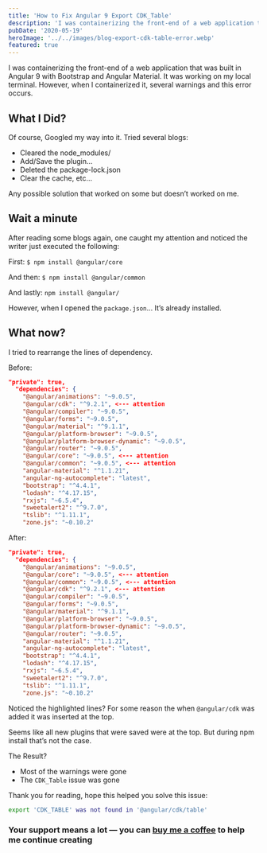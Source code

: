 ```yaml
---
title: 'How to Fix Angular 9 Export CDK_Table'
description: 'I was containerizing the front-end of a web application that was built in Angular 9 with Bootstrap and Angular Material. It was working on my local terminal. However, when I containerized it, several warnings and this error occurs.'
pubDate: '2020-05-19'
heroImage: '../../images/blog-export-cdk-table-error.webp'
featured: true
---
```


I was containerizing the front-end of a web application that was built in Angular 9 with Bootstrap and Angular Material. It was working on my local terminal. However, when I containerized it, several warnings and this error occurs.

## What I Did?

Of course, Googled my way into it. Tried several blogs:

* Cleared the node_modules/
* Add/Save the plugin…
* Deleted the package-lock.json
* Clear the cache, etc…

Any possible solution that worked on some but doesn’t worked on me.

## Wait a minute

After reading some blogs again, one caught my attention and noticed the writer just executed the following:

First: `$ npm install @angular/core`

And then: `$ npm install @angular/common`

And lastly: `npm install @angular/`

However, when I opened the `package.json`… It’s already installed.

## What now?

I tried to rearrange the lines of dependency.

Before:

```json
"private": true,
  "dependencies": {
    "@angular/animations": "~9.0.5",
    "@angular/cdk": "^9.2.1", <--- attention
    "@angular/compiler": "~9.0.5",
    "@angular/forms": "~9.0.5",
    "@angular/material": "^9.1.1",
    "@angular/platform-browser": "~9.0.5",
    "@angular/platform-browser-dynamic": "~9.0.5",
    "@angular/router": "~9.0.5",
    "@angular/core": "~9.0.5", <--- attention
    "@angular/common": "~9.0.5", <--- attention
    "angular-material": "^1.1.21",
    "angular-ng-autocomplete": "latest",
    "bootstrap": "^4.4.1",
    "lodash": "^4.17.15",
    "rxjs": "~6.5.4",
    "sweetalert2": "^9.7.0",
    "tslib": "^1.11.1",
    "zone.js": "~0.10.2"
```

After:

```json
"private": true,
  "dependencies": {
    "@angular/animations": "~9.0.5",
    "@angular/core": "~9.0.5", <--- attention
    "@angular/common": "~9.0.5", <--- attention
    "@angular/cdk": "^9.2.1", <--- attention
    "@angular/compiler": "~9.0.5",
    "@angular/forms": "~9.0.5",
    "@angular/material": "^9.1.1",
    "@angular/platform-browser": "~9.0.5",
    "@angular/platform-browser-dynamic": "~9.0.5",
    "@angular/router": "~9.0.5",
    "angular-material": "^1.1.21",
    "angular-ng-autocomplete": "latest",
    "bootstrap": "^4.4.1",
    "lodash": "^4.17.15",
    "rxjs": "~6.5.4",
    "sweetalert2": "^9.7.0",
    "tslib": "^1.11.1",
    "zone.js": "~0.10.2"
```

Noticed the highlighted lines? For some reason the when `@angular/cdk` was added it was inserted at the top. 

Seems like all new plugins that were saved were at the top. But during npm install that’s not the case.

The Result?

* Most of the warnings were gone
* The `CDK_Table` issue was gone

Thank you for reading, hope this helped you solve this issue:

```sh
export 'CDK_TABLE' was not found in '@angular/cdk/table'
```

### Your support means a lot — you can [buy me a coffee](https://coff.ee/hmenorjr) to help me continue creating
